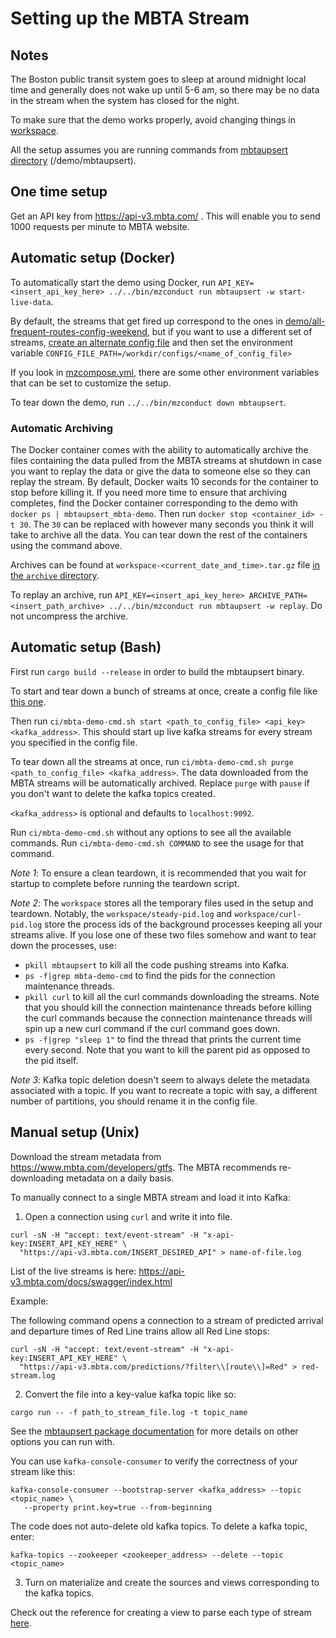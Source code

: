 # Setting up the MBTA Stream

## Notes

The Boston public transit system goes to sleep at around midnight local time and
generally does not wake up until 5-6 am, so there may be no data in the stream
when the system has closed for the night.

To make sure that the demo works properly, avoid changing things in
[workspace](../workspace).

All the setup assumes you are running commands from [mbtaupsert directory](../)
(<materialize root directory>/demo/mbtaupsert).

## One time setup

Get an API key from https://api-v3.mbta.com/ . This will enable you to send 1000 requests per minute to MBTA website.

## Automatic setup (Docker)

To automatically start the demo using Docker, run
`API_KEY=<insert_api_key_here> ../../bin/mzconduct run mbtaupsert -w start-live-data`.

By default, the streams that get fired up correspond to the ones in
[demo/all-frequent-routes-config-weekend](../demo/all-frequent-routes-config-weekend),
but if you want to use a different set of streams, [create an alternate config
file](../demo/README.md) and then set the environment variable
`CONFIG_FILE_PATH=/workdir/configs/<name_of_config_file>`

If you look in [mzcompose.yml](../mzcompose.yml), there are some other
environment variables that can be set to customize the setup.

To tear down the demo, run `../../bin/mzconduct down mbtaupsert`.

### Automatic Archiving

The Docker container comes with the ability to automatically archive the files
containing the data pulled from the MBTA streams at shutdown in case you want to
replay the data or give the data to someone else so they can replay the stream.
By default, Docker waits 10 seconds for the container to stop before killing it.
If you need more time to ensure that archiving completes, find the Docker
container corresponding to the demo with `docker ps | mbtaupsert_mbta-demo`.
Then run `docker stop <container_id> -t 30`. The `30` can be replaced with
however many seconds you think it will take to archive all the data. You can
tear down the rest of the containers using the command above.

Archives can be found at `workspace-<current_date_and_time>.tar.gz` file
[in the `archive` directory](../archive).

To replay an archive, run
`API_KEY=<insert_api_key_here> ARCHIVE_PATH=<insert_path_archive> ../../bin/mzconduct run mbtaupsert -w replay`. Do not uncompress the archive.

## Automatic setup (Bash)

First run `cargo build --release` in order to build the mbtaupsert binary.

To start and tear down a bunch of streams at once, create a config file like
[this one](/demo/predictions-config).

Then run `ci/mbta-demo-cmd.sh start <path_to_config_file> <api_key> <kafka_address>`.
This should start up live kafka streams for every stream you specified in the
config file.

To tear down all the streams at once, run
`ci/mbta-demo-cmd.sh purge <path_to_config_file> <kafka_address>`.
The data downloaded from the MBTA streams will be automatically archived.
Replace `purge` with `pause` if you don't want to delete the kafka topics created.

`<kafka_address>` is optional and defaults to `localhost:9092`.

Run `ci/mbta-demo-cmd.sh` without any options to see all the available commands.
Run `ci/mbta-demo-cmd.sh COMMAND` to see the usage for that command.

*Note 1*: To ensure a clean teardown, it is recommended that you wait for startup to
complete before running the teardown script.

*Note 2*: The `workspace` stores all the temporary files used in the setup
and teardown. Notably, the `workspace/steady-pid.log` and `workspace/curl-pid.log` store
the process ids of the background processes keeping all your streams alive. If you lose one
of these two files somehow and want to tear down the processes, use:
* `pkill mbtaupsert` to kill all the code pushing streams into Kafka.
* `ps -f|grep mbta-demo-cmd` to find the pids for the connection maintenance threads.
* `pkill curl` to kill all the curl commands downloading the streams. Note that
   you should kill the connection maintenance threads before killing the curl commands because
   the connection maintenance threads will spin up a new curl command if the curl command goes
   down.
* `ps -f|grep "sleep 1"` to find the thread that prints the current time every
  second. Note that you want to kill the parent pid as opposed to the pid itself.

*Note 3*: Kafka topic deletion doesn't seem to always delete the metadata
   associated with a topic. If you want to recreate a topic with say, a
   different number of partitions, you should rename it in the config file.

## Manual setup (Unix)

Download the stream metadata from https://www.mbta.com/developers/gtfs. The MBTA
recommends re-downloading metadata on a daily basis.

To manually connect to a single MBTA stream and load it into Kafka:

1. Open a connection using `curl` and write it into file.

  ```
  curl -sN -H "accept: text/event-stream" -H "x-api-key:INSERT_API_KEY_HERE" \
    "https://api-v3.mbta.com/INSERT_DESIRED_API" > name-of-file.log
  ```

  List of the live streams is here: https://api-v3.mbta.com/docs/swagger/index.html

  Example:

  The following command opens a connection to a stream of predicted arrival and departure times
  of Red Line trains allow all Red Line stops:

  ```
  curl -sN -H "accept: text/event-stream" -H "x-api-key:INSERT_API_KEY_HERE" \
    "https://api-v3.mbta.com/predictions/?filter\\[route\\]=Red" > red-stream.log
  ```

2. Convert the file into a key-value kafka topic like so:

  ```
  cargo run -- -f path_to_stream_file.log -t topic_name
  ```

  See the [mbtaupsert package documentation](../mbtaupsert-doc.md) for more
  details on other options you can run with.

  You can use `kafka-console-consumer` to verify the correctness of your stream like this:

  ```
  kafka-console-consumer --bootstrap-server <kafka_address> --topic <topic_name> \
     --property print.key=true --from-beginning
  ```

  The code does not auto-delete old kafka topics. To delete a kafka topic, enter:

  ```
  kafka-topics --zookeeper <zookeeper_address> --delete --topic <topic_name>
  ```

3. Turn on materialize and create the sources and views corresponding to the kafka topics.

  Check out the reference for creating a view to parse each type of stream [here](../mbta-reference.md).
